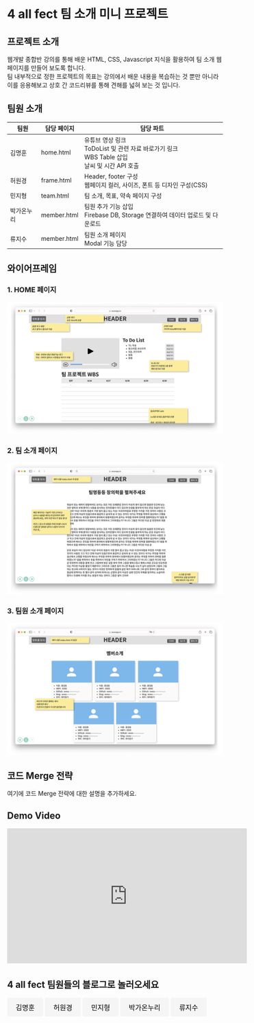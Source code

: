 # 4 all fect 팀 소개 미니 프로젝트

## 프로젝트 소개
웹개발 종합반 강의를 통해 배운 HTML, CSS, Javascript 지식을 활용하여 팀 소개 웹 페이지를 만들어 보도록 합니다.<br>
팀 내부적으로 정한 프로젝트의 목표는 강의에서 배운 내용을 복습하는 것 뿐만 아니라 이를 응용해보고 상호 간 코드리뷰를 통해 견해를 넓혀 보는 것 입니다.

## 팀원 소개
<table>
    <thead>
        <tr>
            <th>팀원</th>
            <th>담당 페이지</th>
            <th>담당 파트</th>
        </tr>
    </thead>
    <tbody>
        <tr>
            <td>김명훈</td>
            <td>home.html</td>
            <td>유튜브 영상 링크<br>ToDoList 및 관련 자료 바로가기 링크<br>WBS Table 삽입<br>날씨 및 시간 API 호출</td>
        </tr>
        <tr>
            <td>허원경</td>
            <td>frame.html</td>
            <td>Header, footer 구성<br>웹페이지 컬러, 사이즈, 폰트 등 디자인 구성(CSS)</td>
        </tr>
        <tr>
            <td>민지형</td>
            <td>team.html</td>
            <td>팀 소개, 목표, 약속 페이지 구성</td>
        </tr>
        <tr>
            <td>박가온누리</td>
            <td>member.html</td>
            <td>팀원 추가 기능 삽입<br>Firebase DB, Storage 연결하여 데이터 업로드 및 다운로드</td>
        </tr>
        <tr>
            <td>류지수</td>
            <td>member.html</td>
            <td>팀원 소개 페이지<br>Modal 기능 담당</td>
        </tr>
    </tbody>
</table>

## 와이어프레임

### 1. HOME 페이지
<img src="assets/arch/arch1.png" alt="HOME 페이지 와이어프레임" style="max-width:100%; height:auto;">

### 2. 팀 소개 페이지
<img src="assets/arch/arch2.png" alt="팀 소개 페이지 와이어프레임" style="max-width:100%; height:auto;">

### 3. 팀원 소개 페이지
<img src="assets/arch/arch3.png" alt="팀원 소개 페이지 와이어프레임" style="max-width:100%; height:auto;">

## 코드 Merge 전략
여기에 코드 Merge 전략에 대한 설명을 추가하세요.

## Demo Video
<iframe width="560" height="315" src="https://www.youtube.com/embed/gCQFvp6iU7k?si=xfZ9Z8rGwUZgcZIO" title="YouTube video player" frameborder="0" allow="accelerometer; autoplay; clipboard-write; encrypted-media; gyroscope; picture-in-picture; web-share" referrerpolicy="strict-origin-when-cross-origin" allowfullscreen></iframe>

## 4 all fect 팀원들의 블로그로 놀러오세요
<a href="https://www.example.com" class="button-link" style="display:inline-block; padding:10px 20px; font-size:16px; color:black; background-color:#F5F5F5; text-align:center; text-decoration:none; border-radius:4px; border:none;">김명훈</a>
<a href="https://www.example.com" class="button-link" style="display:inline-block; padding:10px 20px; font-size:16px; color:black; background-color:#F5F5F5; text-align:center; text-decoration:none; border-radius:4px; border:none;">허원경</a>
<a href="https://www.example.com" class="button-link" style="display:inline-block; padding:10px 20px; font-size:16px; color:black; background-color:#F5F5F5; text-align:center; text-decoration:none; border-radius:4px; border:none;">민지형</a>
<a href="https://www.example.com" class="button-link" style="display:inline-block; padding:10px 20px; font-size:16px; color:black; background-color:#F5F5F5; text-align:center; text-decoration:none; border-radius:4px; border:none;">박가온누리</a>
<a href="https://www.example.com" class="button-link" style="display:inline-block; padding:10px 20px; font-size:16px; color:black; background-color:#F5F5F5; text-align:center; text-decoration:none; border-radius:4px; border:none;">류지수</a>
